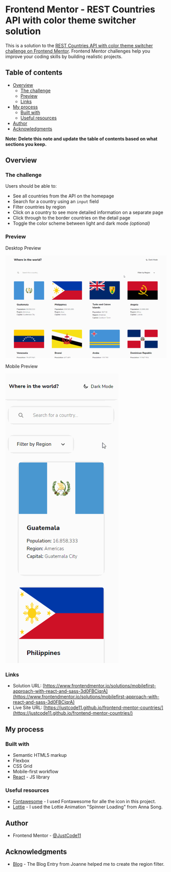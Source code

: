 # Frontend Mentor - REST Countries API with color theme switcher solution

This is a solution to the [REST Countries API with color theme switcher challenge on Frontend Mentor](https://www.frontendmentor.io/challenges/rest-countries-api-with-color-theme-switcher-5cacc469fec04111f7b848ca). Frontend Mentor challenges help you improve your coding skills by building realistic projects. 

## Table of contents

- [Overview](#overview)
  - [The challenge](#the-challenge)
  - [Preview](#preview)
  - [Links](#links)
- [My process](#my-process)
  - [Built with](#built-with)
  - [Useful resources](#useful-resources)
- [Author](#author)
- [Acknowledgments](#acknowledgments)

**Note: Delete this note and update the table of contents based on what sections you keep.**

## Overview

### The challenge

Users should be able to:

- See all countries from the API on the homepage
- Search for a country using an `input` field
- Filter countries by region
- Click on a country to see more detailed information on a separate page
- Click through to the border countries on the detail page
- Toggle the color scheme between light and dark mode *(optional)*

### Preview

Desktop Preview

![REST Countries API with color theme switcher Desktop](./preview/RESTCountryAPIDesktop.gif)

Mobile Preview

![REST Countries API with color theme switcher Mobile](./preview/RESTCountryAPIMobile.gif)

### Links

- Solution URL: [https://www.frontendmentor.io/solutions/mobilefirst-approach-with-react-and-sass-3d0FBCiqrA](https://www.frontendmentor.io/solutions/mobilefirst-approach-with-react-and-sass-3d0FBCiqrA)
- Live Site URL: [https://justcode11.github.io/frontend-mentor-countries/](https://justcode11.github.io/frontend-mentor-countries/)

## My process

### Built with

- Semantic HTML5 markup
- Flexbox
- CSS Grid
- Mobile-first workflow
- [React](https://reactjs.org/) - JS library

### Useful resources

- [Fontawesome](https://fontawesome.com/) - I used Fontawesome for alle the icon in this project.
- [Lottie](https://lottiefiles.com/8665-spinner-loading) - I used the Lottie Animation "Spinner Loading" from Anna Song.

## Author

- Frontend Mentor - [@JustCode11](https://www.frontendmentor.io/profile/JustCode11)

## Acknowledgments

- [Blog](https://dev.to/joanne/day-12-making-a-search-function-part-ii-1020) - The Blog Entry from Joanne helped me to create the region filter.
